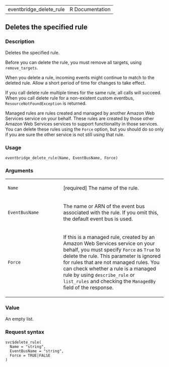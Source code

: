 <table style="width: 100%;">
<tbody>
<tr class="odd">
<td>eventbridge_delete_rule</td>
<td style="text-align: right;">R Documentation</td>
</tr>
</tbody>
</table>

## Deletes the specified rule

### Description

Deletes the specified rule.

Before you can delete the rule, you must remove all targets, using
`remove_targets`.

When you delete a rule, incoming events might continue to match to the
deleted rule. Allow a short period of time for changes to take effect.

If you call delete rule multiple times for the same rule, all calls will
succeed. When you call delete rule for a non-existent custom eventbus,
`ResourceNotFoundException` is returned.

Managed rules are rules created and managed by another Amazon Web
Services service on your behalf. These rules are created by those other
Amazon Web Services services to support functionality in those services.
You can delete these rules using the `Force` option, but you should do
so only if you are sure the other service is not still using that rule.

### Usage

    eventbridge_delete_rule(Name, EventBusName, Force)

### Arguments

<table>
<colgroup>
<col style="width: 35%" />
<col style="width: 65%" />
</colgroup>
<tbody>
<tr class="odd">
<td><code id="eventbridge_delete_rule_:_Name">Name</code></td>
<td><p>[required] The name of the rule.</p></td>
</tr>
<tr class="even">
<td><code
id="eventbridge_delete_rule_:_EventBusName">EventBusName</code></td>
<td><p>The name or ARN of the event bus associated with the rule. If you
omit this, the default event bus is used.</p></td>
</tr>
<tr class="odd">
<td><code id="eventbridge_delete_rule_:_Force">Force</code></td>
<td><p>If this is a managed rule, created by an Amazon Web Services
service on your behalf, you must specify <code>Force</code> as
<code>True</code> to delete the rule. This parameter is ignored for
rules that are not managed rules. You can check whether a rule is a
managed rule by using <code>describe_rule</code> or
<code>list_rules</code> and checking the <code>ManagedBy</code> field of
the response.</p></td>
</tr>
</tbody>
</table>

### Value

An empty list.

### Request syntax

    svc$delete_rule(
      Name = "string",
      EventBusName = "string",
      Force = TRUE|FALSE
    )
